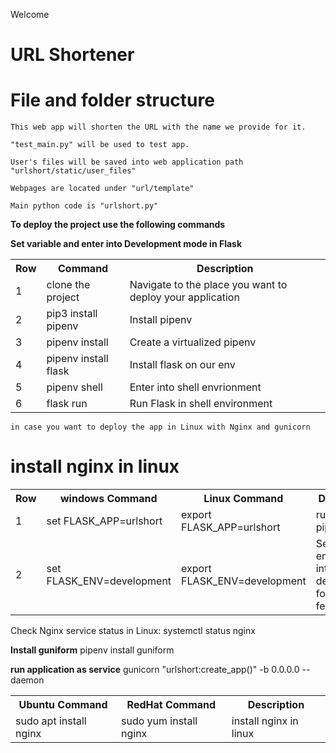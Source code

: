Welcome


# URL Shortener                                   
# File and folder structure                             


    This web app will shorten the URL with the name we provide for it.

    "test_main.py" will be used to test app.

    User's files will be saved into web application path "urlshort/static/user_files"

    Webpages are located under "url/template"

    Main python code is "urlshort.py"


<b> To deploy the project use the following commands</b>

 <table><th>Row</th> <th>Command </th> <th> Description  </th> 
  <tr><td> 1 </td><td>clone the project</td> <td> Navigate to the place you want to deploy your application </td> </tr>
  <tr><td> 2 </td><td>pip3 install pipenv</td> <td> Install pipenv  </td> </tr>
  <tr><td> 3 </td><td>pipenv install</td> <td> Create a virtualized pipenv </td> </tr>
  <tr><td> 4 </td><td>pipenv install flask</td> <td> Install flask on our env </td> </tr>
  <tr><td> 5 </td><td>pipenv shell</td> <td> Enter into shell envrionment </td> </tr>
  <tr><td> 6 </td><td>flask run</td> <td> Run Flask in shell environment </td> </tr>

<b> Set variable and enter into Development mode in Flask</b>
 <table><th>Row</th> <th>windows Command</th> <th>Linux Command </th> <th> Description  </th> 
  <tr><td> 1 </td> <td>set FLASK_APP=urlshort</td> <td>export FLASK_APP=urlshort</td> <td>run shell on pipenv</td> </tr>
  <tr><td> 2 </td> <td>set FLASK_ENV=development</td> <td>export FLASK_ENV=development</td> <td>Set our enviroment into development for realtime feedback</td> </tr>
 

    in case you want to deploy the app in Linux with Nginx and gunicorn

# install nginx in linux 
 
 <table> <th>Ubuntu Command</th> <th>RedHat Command </th> <th> Description  </th> 
  <tr> <td>sudo apt install nginx</td> <td>sudo yum install nginx</td> <td>install nginx in linux </td> </tr>
 
Check Nginx service status in Linux: systemctl status nginx

<b>Install guniform</b>
    pipenv install guniform

<b>run application as service</b>
    gunicorn "urlshort:create_app()" -b 0.0.0.0 --daemon

 
